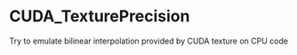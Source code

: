 CUDA_TexturePrecision
=====================

Try to emulate bilinear interpolation provided by CUDA texture on CPU code
